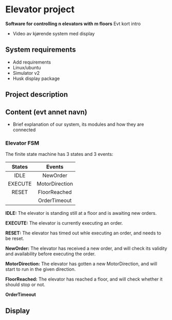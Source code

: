 # Elevator project
**Software for controlling n elevators with m floors** Evt kort intro

- Video av kjørende system med display 

## System requirements
- Add requirements
- Linux/ubuntu
- Simulator v2
- Husk display package

## Project description

## Content (evt annet navn)
- Brief explanation of our system, its modules and how they are connected


### Elevator FSM

The finite state machine has 3 states and 3 events:

| States        | Events            |
|:-------------:|:-----------------:|
| IDLE          | NewOrder          |
| EXECUTE       | MotorDirection    |
| RESET         | FloorReached      |
|               | OrderTimeout      |



**IDLE:** The elevator is standing still at a floor and is awaiting new orders.

**EXECUTE:** The elevator is currently executing an order.

**RESET:** The elevator has timed out whle executing an order, and needs to be reset.

**NewOrder:** The elevator has received a new order, and will check its validity and availability before executing the order.

**MotorDirection:** The elevator has gotten a new MotorDirection, and will start to run in the given direction.

**FloorReached:** The elevator has reached a floor, and will check whether it should stop or not.

**OrderTimeout**


## Display
